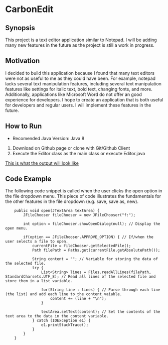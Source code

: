 # CarbonEdit

## Synopsis
This project is a text editor application similar to Notepad. I will be adding many new features in the future as the project is still a work in progress.

## Motivation
I decided to build this application because I found that many text editors were not as useful to me as they could have been. For example, notepad lacks several text manipulation features, including several
text manipulation features like settings for italic text, bold text, changing fonts, and more. Additionally, applications like Microsoft Word do not offer an good experience for developers. I hope to
create an application that is both useful for developers and regular users. I will implement these features in the future.

## How to Run
- Recomended Java Version: Java 8
<ol>
  <li>Download on Github page or clone with Git/Github Client</li>
  <li>Execute the Editor class as the main class or execute Editor.java</li>
</ol>

[This is what the output will look like](https://github.com/TweakyTurnip875/CarbonEdit/assets/44481502/3ad4f3b4-c63b-437d-bed0-7ca093c2a444)

## Code Example
The following code snippet is called when the user clicks the open option in the file dropdown menu. This piece of code illustrates the fundamentals for the other features in the file dropdown (e.g. save, save as, new).
```
	public void open(JTextArea textArea) {
		JFileChooser fileChooser = new JFileChooser("f:");
		
		int option = fileChooser.showOpenDialog(null); // Display the open menu.
		
		if(option == JFileChooser.APPROVE_OPTION) { // If/when the user selects a file to open.
			currentFile = fileChooser.getSelectedFile();
			Path filePath = Paths.get(currentFile.getAbsolutePath());
			
			String content = ""; // Variable for storing the data of the selected file.
			try {
				List<String> lines = Files.readAllLines(filePath, StandardCharsets.UTF_8); // Read all lines of the selected file and store them in a list variable.
				
				for(String line : lines) { // Parse through each line (the list) and add each line to the content vaiable.
					content += (line + "\n");
				}
				
				textArea.setText(content); // Set the contents of the text area to the data in the content variable.
			} catch (IOException e1) {
				e1.printStackTrace();
			}
		}
	}
```
